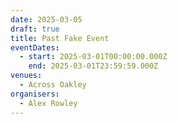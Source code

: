 ```yaml
---
date: 2025-03-05
draft: true
title: Past Fake Event
eventDates:
  - start: 2025-03-01T00:00:00.000Z
    end: 2025-03-01T23:59:59.000Z
venues:
  - Across Oakley
organisers:
  - Alex Rowley
---
```

